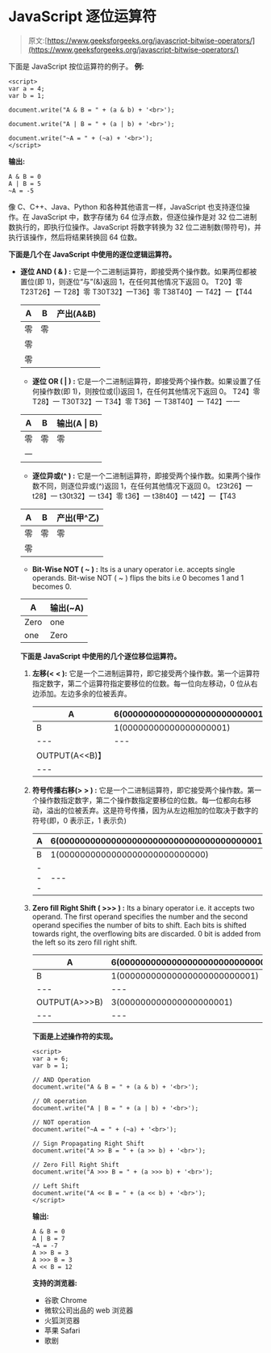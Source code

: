 # JavaScript 逐位运算符

> 原文:[https://www.geeksforgeeks.org/javascript-bitwise-operators/](https://www.geeksforgeeks.org/javascript-bitwise-operators/)

下面是 JavaScript 按位运算符的例子。
**例:**

```
<script> 
var a = 4; 
var b = 1; 

document.write("A & B = " + (a & b) + '<br>'); 

document.write("A | B = " + (a | b) + '<br>'); 

document.write("~A = " + (~a) + '<br>'); 
</script>
```

**输出:**

```
A & B = 0
A | B = 5
~A = -5
```

像 C、C++、Java、Python 和各种其他语言一样，JavaScript 也支持逐位操作。在 JavaScript 中，数字存储为 64 位浮点数，但逐位操作是对 32 位二进制数执行的，即执行位操作。JavaScript 将数字转换为 32 位二进制数(带符号)，并执行该操作，然后将结果转换回 64 位数。

**下面是几个在 JavaScript 中使用的逐位逻辑运算符。**

*   **逐位 AND ( & ) :** 它是一个二进制运算符，即接受两个操作数。如果两位都被置位(即 1)，则逐位“与”(&)返回 1，在任何其他情况下返回 0。
    T20】零T23T26】一 T28】零 T30T32】一T36】零 T38T40】一 T42】一【T44

    | A | B | 产出(A&B) |
    | --- | --- | --- |
    | 零 | 零 |
    | 零 |
    | 零 |

    *   **逐位 OR ( | ) :** 它是一个二进制运算符，即接受两个操作数。如果设置了任何操作数(即 1)，则按位或(|)返回 1，在任何其他情况下返回 0。
    T24】零 T28】一 T30T32】一 T34】零 T36】一 T38T40】一 T42】一一

    | A | B | 输出(A &#124; B) |
    | --- | --- | --- |
    | 零 | 零 | 零 |
    | 一 |

    *   **逐位异或(^ ) :** 它是一个二进制运算符，即接受两个操作数。如果两个操作数不同，则逐位异或(^)返回 1，在任何其他情况下返回 0。
    t23t26】一 t28】一 t30t32】一 t34】零 t36】一 t38t40】一 t42】一【T43

    | A | B | 产出(甲^乙) |
    | --- | --- | --- |
    | 零 | 零 | 零 |
    | 零 |

    *   **Bit-Wise NOT ( ~ ) :** Its is a unary operator i.e. accepts single operands. Bit-wise NOT ( ~ ) flips the bits i.e 0 becomes 1 and 1 becomes 0.

    | A | 输出(~A) |
    | --- | --- |
    | Zero | one |
    | one | Zero |

    **下面是 JavaScript 中使用的几个逐位移位运算符。**

    1.  **左移(< < ):** 它是一个二进制运算符，即它接受两个操作数。第一个运算符指定数字，第二个运算符指定要移位的位数。每一位向左移动，0 位从右边添加。左边多余的位被丢弃。

        | A | 6(00000000000000000000000000110) |
        | --- | --- |
        | B | 1(00000000000000000001) |
        | --- | --- |
        | OUTPUT(A<<B)】 |
        | --- |

    2.  **符号传播右移(> > ) :** 它是一个二进制运算符，即它接受两个操作数。第一个操作数指定数字，第二个操作数指定要移位的位数。每一位都向右移动，溢出的位被丢弃。这是符号传播，因为从左边相加的位取决于数字的符号(即，0 表示正，1 表示负)

        | A | 6(0000000000000000000000000000000000000010) |
        | --- | --- |
        | B | 1(0000000000000000000000000000) |
        | --- | --- |

    3.  **Zero fill Right Shift ( >>> ) :** Its a binary operator i.e. it accepts two operand. The first operand specifies the number and the second operand specifies the number of bits to shift. Each bits is shifted towards right, the overflowing bits are discarded. 0 bit is added from the left so its zero fill right shift.

        | A | 6(000000000000000000000000000000110) |
        | --- | --- |
        | B | 1(00000000000000000000000001) |
        | --- | --- |
        | OUTPUT(A>>>B) | 3(000000000000000000001) |
        | --- | --- |

        **下面是上述操作符的实现。**

        ```
        <script>
        var a = 6;
        var b = 1;

        // AND Operation
        document.write("A & B = " + (a & b) + '<br>');

        // OR operation
        document.write("A | B = " + (a | b) + '<br>');

        // NOT operation
        document.write("~A = " + (~a) + '<br>');

        // Sign Propagating Right Shift
        document.write("A >> B = " + (a >> b) + '<br>');

        // Zero Fill Right Shift
        document.write("A >>> B = " + (a >>> b) + '<br>');

        // Left Shift
        document.write("A << B = " + (a << b) + '<br>'); 
        </script>                            
        ```

        **输出:**

        ```
        A & B = 0
        A | B = 7
        ~A = -7
        A >> B = 3
        A >>> B = 3
        A << B = 12
        ```

        **支持的浏览器:**

        *   谷歌 Chrome
        *   微软公司出品的 web 浏览器
        *   火狐浏览器
        *   苹果 Safari
        *   歌剧